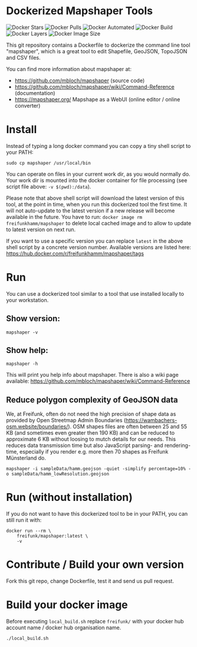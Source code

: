 # Dockerized Mapshaper Tools

![Docker Stars](https://img.shields.io/docker/stars/freifunkhamm/mapshaper.svg)
![Docker Pulls](https://img.shields.io/docker/pulls/freifunkhamm/mapshaper.svg)
![Docker Automated](https://img.shields.io/docker/cloud/automated/freifunkhamm/mapshaper)
![Docker Build](https://img.shields.io/docker/cloud/build/freifunkhamm/mapshaper)
![Docker Layers](https://img.shields.io/microbadger/layers/freifunkhamm/mapshaper/latest)
![Docker Image Size](https://img.shields.io/microbadger/image-size/freifunkhamm/mapshaper/latest)

This git repository contains a Dockerfile to dockerize the command line tool "mapshaper", which is a great tool to edit Shapefile, GeoJSON, TopoJSON and CSV files. 

You can find more information about mapshaper at:
* https://github.com/mbloch/mapshaper (source code)
* https://github.com/mbloch/mapshaper/wiki/Command-Reference (documentation)
* https://mapshaper.org/ Mapshape as a WebUI (online editor / online converter)


# Install
Instead of typing a long docker command you can copy a tiny shell script to your PATH:
```
sudo cp mapshaper /usr/local/bin
```

You can operate on files in your current work dir, as you would normally do.
Your work dir is mounted into the docker container for file processing (see script file above: `-v $(pwd):/data`).

Please note that above shell script will download the latest version of this tool, at the point in time, when you run this dockerized tool the first time.
It will not auto-update to the latest version if a new release will become available in the future. You have to run:
`docker image rm freifunkhamm/mapshaper` to delete local cached image and to allow to update to latest version on next run.

If you want to use a specific version you can replace `latest` in the above shell script by a concrete version number.
Available versions are listed here: https://hub.docker.com/r/freifunkhamm/mapshaper/tags

# Run
You can use a dockerized tool similar to a tool that use installed locally to your workstation.

## Show version:
```
mapshaper -v
``` 

## Show help:
```
mapshaper -h
```
This will print you help info about mapshaper. 
There is also a wiki page available: https://github.com/mbloch/mapshaper/wiki/Command-Reference

## Reduce polygon complexity of GeoJSON data
We, at Freifunk, often do not need the high precision of shape data as provided by Open Streetmap Admin Boundaries (https://wambachers-osm.website/boundaries/).
OSM shapes files are often between 25 and 55 KB (and sometimes even greater then 190 KB)  and can be reduced to approximate 6 KB without loosing to mutch details for our needs. This reduces data transmission time but also JavaScript parsing- and rendering-time, especially if you render e.g. more then 70 shapes as Freifunk Münsterland do.

```
mapshaper -i sampleData/hamm.geojson -quiet -simplify percentage=10% -o sampleData/hamm_lowResolution.geojson
```

# Run (without installation)
If you do not want to have this dockerized tool to be in your PATH, you can still run it with:
```
docker run --rm \
    freifunk/mapshaper:latest \
    -v
```

# Contribute / Build your own version
Fork this git repo, change Dockerfile, test it and send us pull request.

# Build your docker image
Before executing `local_build.sh` replace `freifunk/` with your docker hub account name / docker hub organisation name.
```
./local_build.sh
```


